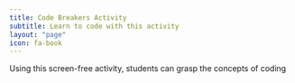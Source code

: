 ```yaml
---
title: Code Breakers Activity
subtitle: Learn to code with this activity
layout: "page"
icon: fa-book
---
```


Using this screen-free activity, students can grasp the concepts of coding
